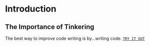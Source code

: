 # Introduction

## The Importance of Tinkering

The best way to improve code writing is by...writing code. [`TRY IT OUT`][try]

[try]: "https://try.ruby-lang.org/"
